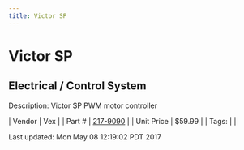 ```yaml
---
title: Victor SP
---
```


# Victor SP
## Electrical / Control System
Description: 	Victor SP PWM motor controller 

| Vendor | Vex | 
| Part # | [217-9090](http://www.vexrobotics.com/vexpro/motors-electronics/217-9090.html) | 
| Unit Price | $59.99 | 
| Tags: |  | 

Last updated: Mon May 08 12:19:02 PDT 2017